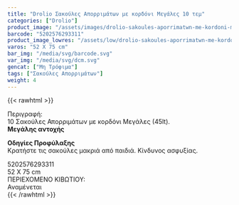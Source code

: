 ```yaml
---
title: "Drolio Σακούλες Απορριμάτων με κορδόνι Μεγάλες 10 τεμ"
categories: ["Drolio"]
product_image: "/assets/images/drolio-sakoules-aporrimatwn-me-kordoni-megales-10-tem.jpg"
barcode: "5202576293311"
product_image_lowres: "/assets/low/drolio-sakoules-aporrimatwn-me-kordoni-megales-10-tem.jpg"
varos: "52 X 75 cm"
bar_img: "/media/svg/barcode.svg"
var_img: "/media/svg/dcm.svg"
gencat: ["Μη Τρόφιμα"]
tags: ["Σακούλες Απορριμάτων"]
weight: 4
---
```

{{< rawhtml >}}

<div class="sload152"><div class="product"><div id="sistatika">Περιγραφή:</div><div class="alltext">10 Σακούλες Απορριμάτων με κορδόνι Μεγάλες (45lt).<br><strong>Μεγάλης αντοχής</strong></div>
<p>
    <b>Οδηγίες Προφύλαξης</b><br>
    Κρατήστε τις σακούλες μακριά από παιδιά. Κίνδυνος ασφυξίας.
</p>
<div id="barcode"><div id="barimage1"></div><span id="bartext">5202576293311</span></div><div id="varos"><div id="dimimg"></div><span id="varostext">52 X 75 cm</span></div><div id="kivotio">ΠΕΡΙΕΧΟΜΕΝΟ ΚΙΒΩΤΙΟΥ:<br>Αναμένεται</div><div class="pimg"></div></div></div>
{{< /rawhtml >}}


